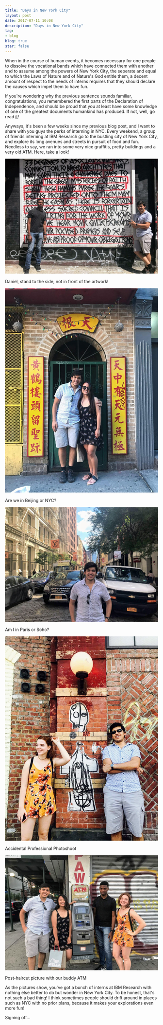 ```yaml
---
title: "Days in New York City"
layout: post
date: 2017-07-11 10:08
description: "Days in New York City"
tag: 
- blog
blog: true
star: false
---
```

When in the course of human events, it becomes necessary for one people to dissolve the vocational bands which have connected them with another and to assume among the powers of New York City, the seperate and equal to which the Laws of Nature and of Nature's God entitle them, a decent amount of respect to the needs of interns requires that they should declare the causes which impel them to have fun.

If you're wondering why the previous sentence sounds familiar, congratulations, you remembered the first parts of the Declaration of Independence, and should be proud that you at least have some knowledge of one of the greatest documents humankind has produced. If not, well, go read <a href= "http://www.ushistory.org/declaration/document/">it</a>! 

Anyways, it's been a few weeks since my previous blog post, and I want to share with you guys the perks of interning in NYC. Every weekend, a group of friends interning at IBM Research go to the bustling city of New York City, and explore its long avenues and streets in pursuit of food and fun. Needless to say, we ran into some very nice graffitis, pretty buildings and a very old ATM. Here, take a look!


![alt text](/assets/img/NYC1.jpg "Daniel, stand to the side, not in front of the artwork!")
<figcaption class="caption">Daniel, stand to the side, not in front of the artwork!</figcaption>


![alt text](/assets/img/NYC2.jpg "Are we in Beijing or NYC?")
<figcaption class="caption">Are we in Beijing or NYC?</figcaption>


![alt text](/assets/img/NYC4.jpg "Am I in Paris or Soho?")
<figcaption class="caption">Am I in Paris or Soho?</figcaption>


![alt text](/assets/img/NYC5.jpg "Accidental Professional Photoshoot")
<figcaption class="caption">Accidental Professional Photoshoot</figcaption>


![alt text](/assets/img/NYC3.jpg "Post-haircut picture with our buddy the ATM")
<figcaption class="caption">Post-haircut picture with our buddy ATM</figcaption>


As the pictures show, you've got a bunch of interns at IBM Research with nothing else better to do but wonder in New York City. To be honest, that's not such a bad thing! <span class="evidence">I think sometimes people should drift around in places such as NYC with no prior plans, because it makes your explorations even more fun!</span>

Signing off...

